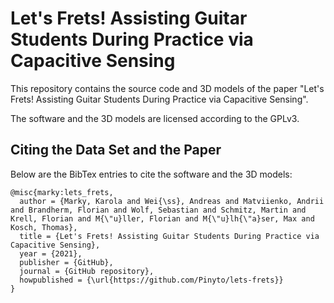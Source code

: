 # Let's Frets! Assisting Guitar Students During Practice via Capacitive Sensing

This repository contains the source code and 3D models of the paper "Let's Frets! Assisting Guitar Students During Practice via Capacitive Sensing".

The software and the 3D models are licensed according to the GPLv3.

<!-- DOI: TODO -->


## Citing the Data Set and the Paper

Below are the BibTex entries to cite the software and the 3D models:

```
@misc{marky:lets_frets,
  author = {Marky, Karola and Wei{\ss}, Andreas and Matviienko, Andrii and Brandherm, Florian and Wolf, Sebastian and Schmitz, Martin and Krell, Florian and M{\"u}ller, Florian and M{\"u}lh{\"a}ser, Max and Kosch, Thomas},
  title = {Let's Frets! Assisting Guitar Students During Practice via Capacitive Sensing},
  year = {2021},
  publisher = {GitHub},
  journal = {GitHub repository},
  howpublished = {\url{https://github.com/Pinyto/lets-frets}}
}
```

<!-- ```
@inproceedings{marky2021lets, 
    author = {Marky, Karola and Wei{\ss}, Andreas and Matviienko, Andrii and Brandherm, Florian and Wolf, Sebastian and Schmitz, Martin and Krell, Florian and M{\"u}ller, Florian and M{\"u}lh{\"a}ser, Max and Kosch, Thomas}, 
    title = {Your Eyes Tell: Leveraging Smooth Pursuit for Assessing Cognitive Workload}, 
    booktitle = {Proceedings of the 2018 CHI Conference on Human Factors in Computing Systems}, 
    series = {CHI '18}, year = {2018}, isbn = {978-1-4503-5620-6}, 
    location = {Montreal QC, Canada}, 
    pages = {436:1--436:13}, 
    articleno = {436}, 
    numpages = {13}, 
    url = {https://doi.org/10.1145/3173574.3174010}, 
    doi = {10.1145/3173574.3174010},
    acmid = {3174010}, publisher = {ACM}, 
    address = {New York, NY, USA}, 
    keywords = {cognition-aware user interfaces, cognitive workload, eye tracking, mental workload, smooth pursuit, workload-aware computing}
}
``` -->